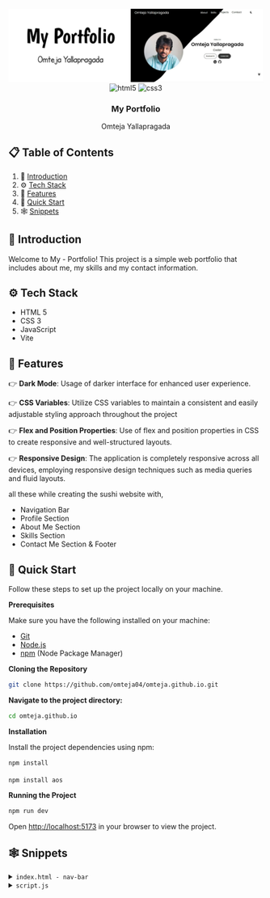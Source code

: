 <div align="center">
  <br />
      <img src="./assets/portfolio-banner.jpg" alt="Project Banner">
    </a>
  <br />

  <div>
    <img src="https://img.shields.io/badge/-HTML_5-black?style=for-the-badge&logoColor=white&logo=html5&color=E34F26" alt="html5" />
    <img src="https://img.shields.io/badge/-css3-black?style=for-the-badge&logoColor=white&logo=css3&color=1572B6" alt="css3" />
  </div>

  <h3 align="center">My Portfolio</h3>

   <div align="center">
     Omteja Yallapragada
    </div>
</div>

## 📋 <a name="table">Table of Contents</a>

1. 🤖 [Introduction](#introduction)
2. ⚙️ [Tech Stack](#tech-stack)
3. 🔋 [Features](#features)
4. 🤸 [Quick Start](#quick-start)
5. 🕸️ [Snippets](#snippets)
    <!-- 6. 🔗 [Links](#links) -->
    <!-- 7. 🚀 [More](#more) -->

## <a name="introduction">🤖 Introduction</a>

Welcome to My - Portfolio! This project is a simple web portfolio that includes about me, my skills and my contact information.

## <a name="tech-stack">⚙️ Tech Stack</a>

-   HTML 5
-   CSS 3
-   JavaScript
-   Vite

## <a name="features">🔋 Features</a>

👉 **Dark Mode**: Usage of darker interface for enhanced user experience.

👉 **CSS Variables**: Utilize CSS variables to maintain a consistent and easily adjustable styling approach throughout the project

👉 **Flex and Position Properties**: Use of flex and position properties in CSS to create responsive and well-structured layouts.

👉 **Responsive Design**: The application is completely responsive across all devices, employing responsive design techniques such as media queries and fluid layouts.

all these while creating the sushi website with,

-   Navigation Bar
-   Profile Section
-   About Me Section
-   Skills Section
-   Contact Me Section & Footer

## <a name="quick-start">🤸 Quick Start</a>

Follow these steps to set up the project locally on your machine.

**Prerequisites**

Make sure you have the following installed on your machine:

-   [Git](https://git-scm.com/)
-   [Node.js](https://nodejs.org/en)
-   [npm](https://www.npmjs.com/) (Node Package Manager)

**Cloning the Repository**

```bash
git clone https://github.com/omteja04/omteja.github.io.git
```

**Navigate to the project directory:**

```bash
cd omteja.github.io
```

**Installation**

Install the project dependencies using npm:

```bash
npm install

npm install aos
```

**Running the Project**

```bash
npm run dev
```

Open [http://localhost:5173](http://localhost:5173) in your browser to view the project.

## <a name="snippets">🕸️ Snippets</a>

<details>
<summary><code>index.html - nav-bar</code></summary>

```html
<nav id="desktop-nav">
    <div class="logo">Omteja Yallapragada</div>
    <div class="nav-container">
        <ul class="nav-links">
            <li><a href="#about">About</a></li>
            <li><a href="#skills">Skills</a></li>
            <li><a href="#projects">Projects</a></li>
            <li><a href="#contact">Contact</a></li>
        </ul>
        <img
            src="./assets/theme_dark.png"
            alt="switch-to-dark-mode"
            class="icon color-icon"
            id="moon"
            src-light="./assets/theme_dark.png"
            src-dark="./assets/theme_light.png"
        />
        <img
            src="./assets/theme_dark.png"
            alt="switch-to-light-mode"
            class="icon color-icon"
            id="sun"
            src-light="./assets/theme_dark.png"
            src-dark="./assets/theme_light.png"
        />
    </div>
</nav>
<nav id="hamburger-nav">
    <div class="logo">Omteja Yallapragada</div>
    <div class="hamburger-menu">
        <div class="nav-container-mobile">
            <div class="hamburger-icon" onclick="toggleMenu()">
                <span></span>
                <span></span>
                <span></span>
            </div>
            <img
                src="./assets/theme_dark.png"
                alt="switch-to-dark-mode"
                class="icon color-icon"
                id="moon"
                src-light="./assets/theme_dark.png"
                src-dark="./assets/theme_light.png"
            />
            <img
                src="./assets/theme_dark.png"
                alt="switch-to-light-mode"
                class="icon color-icon"
                id="sun"
                src-light="./assets/theme_dark.png"
                src-dark="./assets/theme_light.png"
            />
        </div>
        <div class="menu-links">
            <li><a href="#about" onclick="toggleMenu()">About</a></li>
            <li><a href="#skills" onclick="toggleMenu()">Skills</a></li>
            <li><a href="#projects" onclick="toggleMenu()">Projects</a></li>
            <li><a href="#contact" onclick="toggleMenu()">Contact</a></li>
        </div>
    </div>
</nav>
```

</details>

<details>
<summary><code>script.js</code></summary>

```javascript
function toggleMenu() {
    const menu = document.querySelector(".menu-links");
    const icon = document.querySelector(".hamburger-icon");
    menu.classList.toggle("open");
    icon.classList.toggle("open");
}

document.body.addEventListener("click", function (event) {
    const menu = document.querySelector(".menu-links");
    const icon = document.querySelector(".hamburger-icon");
    if (!menu.contains(event.target) && !icon.contains(event.target)) {
        menu.classList.remove("open");
        icon.classList.remove("open");
    }
});

document.addEventListener("DOMContentLoaded", () => {
    const moonIcons = document.querySelectorAll("#moon, #moon-mobile");
    const sunIcons = document.querySelectorAll("#sun, #sun-mobile");
    const body = document.body;
    const themeIcons = document.querySelectorAll(".icon");

    function enableDarkTheme() {
        body.classList.add("dark-theme");
        localStorage.setItem("theme", "dark");
        themeIcons.forEach((icon) => {
            icon.src = icon.getAttribute("src-dark");
        });
    }

    function disableDarkTheme() {
        body.classList.remove("dark-theme");
        localStorage.setItem("theme", "light");
        themeIcons.forEach((icon) => {
            icon.src = icon.getAttribute("src-light");
        });
    }

    moonIcons.forEach((moonIcon) => {
        moonIcon.addEventListener("click", enableDarkTheme);
    });

    sunIcons.forEach((sunIcon) => {
        sunIcon.addEventListener("click", disableDarkTheme);
    });

    // Check the saved theme from local storage
    if (localStorage.getItem("theme") === "dark") {
        enableDarkTheme();
    } else {
        disableDarkTheme();
    }
});
```

</details>

<!-- ## <a name="links">🔗 Links</a>

Assets used in the project are [here](https://1drv.ms/u/s!Aik16QFpt84fjS6JjTtlIVyFwRZ_?e=sywxKO) -->

<!-- ## <a name="more">🚀 More</a> -->
